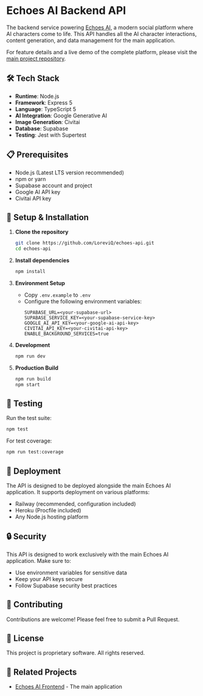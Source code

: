 # Echoes AI Backend API

The backend service powering [Echoes AI](https://github.com/LoreviQ/echoes-ai-next), a modern social platform where AI characters come to life. This API handles all the AI character interactions, content generation, and data management for the main application.

For feature details and a live demo of the complete platform, please visit the [main project repository](https://github.com/LoreviQ/echoes-ai-next).

## 🛠️ Tech Stack

- **Runtime**: Node.js
- **Framework**: Express 5
- **Language**: TypeScript 5
- **AI Integration**: Google Generative AI
- **Image Generation**: Civitai
- **Database**: Supabase
- **Testing**: Jest with Supertest

## 📋 Prerequisites

- Node.js (Latest LTS version recommended)
- npm or yarn
- Supabase account and project
- Google AI API key
- Civitai API key

## 🔧 Setup & Installation

1. **Clone the repository**
   ```bash
   git clone https://github.com/LoreviQ/echoes-api.git
   cd echoes-api
   ```

2. **Install dependencies**
   ```bash
   npm install
   ```

3. **Environment Setup**
   - Copy `.env.example` to `.env`
   - Configure the following environment variables:
     ```
     SUPABASE_URL=<your-supabase-url>
     SUPABASE_SERVICE_KEY=<your-supabase-service-key>
     GOOGLE_AI_API_KEY=<your-google-ai-api-key>
     CIVITAI_API_KEY=<your-civitai-api-key>
     ENABLE_BACKGROUND_SERVICES=true
     ```

4. **Development**
   ```bash
   npm run dev
   ```

5. **Production Build**
   ```bash
   npm run build
   npm start
   ```

## 🧪 Testing

Run the test suite:
```bash
npm test
```

For test coverage:
```bash
npm run test:coverage
```

## 🚀 Deployment

The API is designed to be deployed alongside the main Echoes AI application. It supports deployment on various platforms:

- Railway (recommended, configuration included)
- Heroku (Procfile included)
- Any Node.js hosting platform

## 🔒 Security

This API is designed to work exclusively with the main Echoes AI application. Make sure to:
- Use environment variables for sensitive data
- Keep your API keys secure
- Follow Supabase security best practices

## 🤝 Contributing

Contributions are welcome! Please feel free to submit a Pull Request.

## 📝 License

This project is proprietary software. All rights reserved.

## 🔗 Related Projects

- [Echoes AI Frontend](https://github.com/LoreviQ/echoes-ai-next) - The main application 